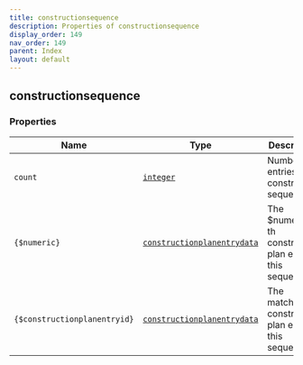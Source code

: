 ```yaml
---
title: constructionsequence
description: Properties of constructionsequence
display_order: 149
nav_order: 149
parent: Index
layout: default
---
```


## constructionsequence

### Properties

| Name | Type | Description | Origin |
|------|------|-------------|--------|
| `count` | [`integer`](./integer.html) | Number of entries in construction sequence | (this) |
| `{$numeric}` | [`constructionplanentrydata`](./constructionplanentrydata.html) | The $numeric-th construction plan entry in this sequence | (this) |
| `{$constructionplanentryid}` | [`constructionplanentrydata`](./constructionplanentrydata.html) | The matching construction plan entry in this sequence | (this) |

